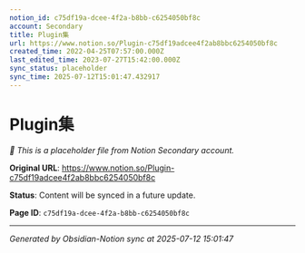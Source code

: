 ```yaml
---
notion_id: c75df19a-dcee-4f2a-b8bb-c6254050bf8c
account: Secondary
title: Plugin集
url: https://www.notion.so/Plugin-c75df19adcee4f2ab8bbc6254050bf8c
created_time: 2022-04-25T07:57:00.000Z
last_edited_time: 2023-07-27T15:42:00.000Z
sync_status: placeholder
sync_time: 2025-07-12T15:01:47.432917
---
```


# Plugin集

*🔄 This is a placeholder file from Notion Secondary account.*

**Original URL**: https://www.notion.so/Plugin-c75df19adcee4f2ab8bbc6254050bf8c

**Status**: Content will be synced in a future update.

**Page ID**: `c75df19a-dcee-4f2a-b8bb-c6254050bf8c`

---

*Generated by Obsidian-Notion sync at 2025-07-12 15:01:47*
